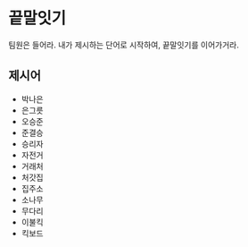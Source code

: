 # 끝말잇기

팀원은 들어라. 내가 제시하는 단어로 시작하여, 끝말잇기를 이어가거라.



## 제시어

- 박나은
- 은그릇
- 오승준
- 준결승
- 승리자
- 자전거
- 거래처
- 처갓집
- 집주소
- 소나무
- 무다리
- 이불킥
- 킥보드